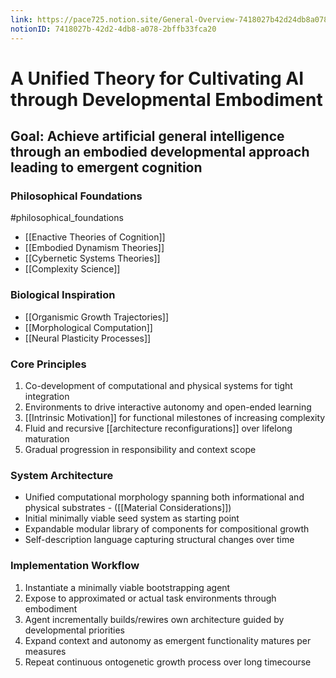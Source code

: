 ```yaml
---
link: https://pace725.notion.site/General-Overview-7418027b42d24db8a0782bffb33fca20
notionID: 7418027b-42d2-4db8-a078-2bffb33fca20
---
```

# A Unified Theory for Cultivating AI through Developmental Embodiment 

## Goal: Achieve artificial general intelligence through an embodied developmental approach leading to emergent cognition 

### Philosophical Foundations 
#philosophical_foundations
- [[Enactive Theories of Cognition]]
- [[Embodied Dynamism Theories]]
- [[Cybernetic Systems Theories]]
- [[Complexity Science]] 

### Biological Inspiration 
- [[Organismic Growth Trajectories]]
- [[Morphological Computation]]
- [[Neural Plasticity Processes]]

### Core Principles 
1. Co-development of computational and physical systems for tight integration 
2. Environments to drive interactive autonomy and open-ended learning 
3. [[Intrinsic Motivation]] for functional milestones of increasing complexity 
4. Fluid and recursive [[architecture reconfigurations]] over lifelong maturation 
5. Gradual progression in responsibility and context scope 

### System Architecture 
- Unified computational morphology spanning both informational and physical substrates - ([[Material Considerations]])
- Initial minimally viable seed system as starting point 
- Expandable modular library of components for compositional growth 
- Self-description language capturing structural changes over time

### Implementation Workflow 
1. Instantiate a minimally viable bootstrapping agent
2. Expose to approximated or actual task environments through embodiment
3. Agent incrementally builds/rewires own architecture guided by developmental priorities 
4. Expand context and autonomy as emergent functionality matures per measures
5. Repeat continuous ontogenetic growth process over long timecourse 